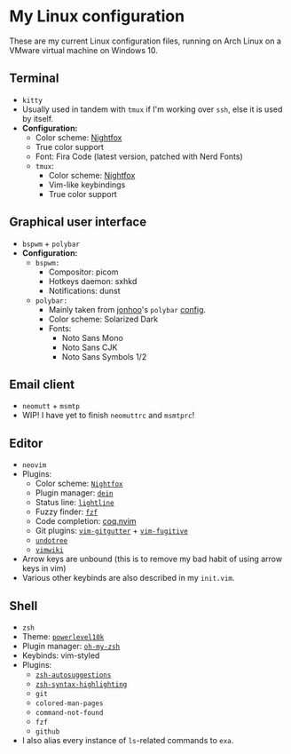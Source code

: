 <!-- vim:ft=markdown 
-->

# My Linux configuration

These are my current Linux configuration files, running on Arch Linux on a VMware virtual machine on Windows 10.

## Terminal

- `kitty`
- Usually used in tandem with `tmux` if I'm working over `ssh`, else it is used
by itself.
- **Configuration:**
  - Color scheme: [Nightfox](https://github.com/EdenEast/nightfox.nvim) 
  - True color support
  - Font: Fira Code (latest version, patched with Nerd Fonts)
  - `tmux`:
    - Color scheme: [Nightfox](https://github.com/EdenEast/nightfox.nvim)
    - Vim-like keybindings
    - True color support

## Graphical user interface

- `bspwm` + `polybar`
- **Configuration:**
  - `bspwm:`
    - Compositor: picom
    - Hotkeys daemon: sxhkd
    - Notifications: dunst
  - `polybar:`
    - Mainly taken from [jonhoo](https://github.com/jonhoo/)'s `polybar`
    [config](https://github.com/jonhoo/configs/).
    - Color scheme: Solarized Dark
    - Fonts:
      - Noto Sans Mono
      - Noto Sans CJK
      - Noto Sans Symbols 1/2

## Email client

- `neomutt` + `msmtp`
- WIP! I have yet to finish `neomuttrc` and `msmtprc`!

## Editor

- `neovim`
- Plugins:
  - Color scheme: [`Nightfox`](https://github.com/EdenEast/nightfox.nvim)
  - Plugin manager: [`dein`](https://github.com/Shougo/dein.vim)
  - Status line: [`lightline`](https://github.com/itchyny/lightline.vim)
  - Fuzzy finder: [`fzf`](https://github.com/junegunn/fzf)
  - Code completion: [coq.nvim](https://github.com/ms-jpq/coq.nvim)
  - Git plugins: [`vim-gitgutter`](https://github.com/airblade/vim-gitgutter) +
  [`vim-fugitive`](https://github.com/tpope/vim-fugitive)
  - [`undotree`](https://github.com/mbbill/undotree)
  - [`vimwiki`](https://github.com/vimwiki/vimwiki)
- Arrow keys are unbound (this is to remove my bad habit of using arrow keys in
vim)
- Various other keybinds are also described in my `init.vim`.

## Shell

- `zsh`
- Theme: [`powerlevel10k`](https://github.com/romkatv/powerlevel10k)
- Plugin manager: [`oh-my-zsh`](https://github.com/ohmyzsh/ohmyzsh)
- Keybinds: vim-styled
- Plugins:
  - [`zsh-autosuggestions`](https://github.com/zsh-users/zsh-autosuggestions)
  - [`zsh-syntax-highlighting`](https://github.com/zsh-users/zsh-syntax-highlighting)
  - `git`
  - `colored-man-pages`
  - `command-not-found`
  - `fzf`
  - `github`
- I also alias every instance of `ls`-related commands to `exa`.
    
